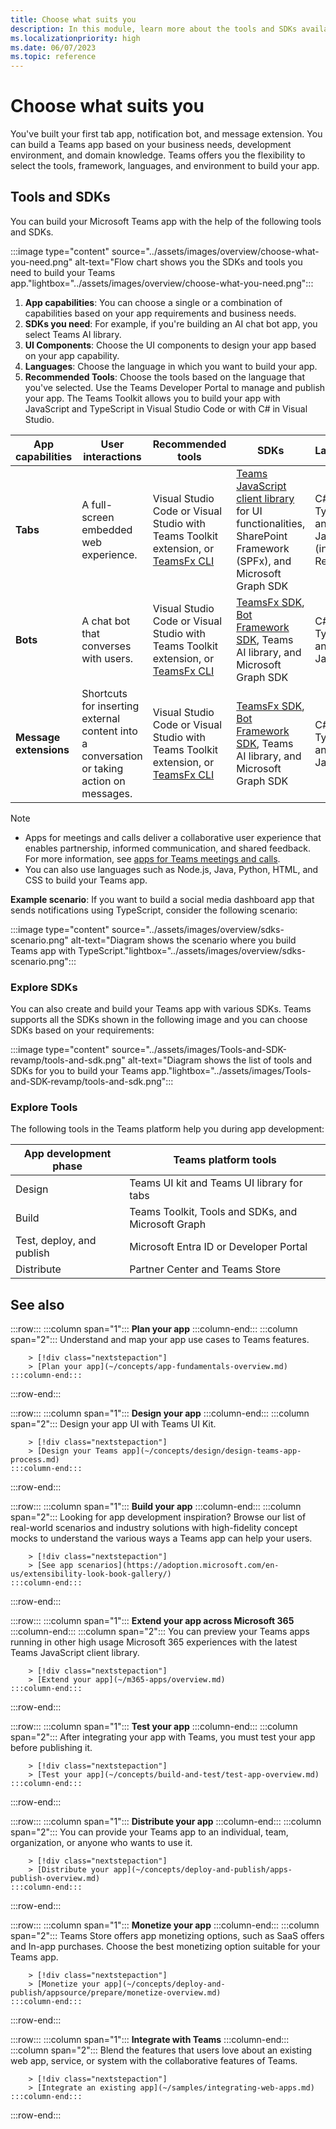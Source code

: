 ```yaml
---
title: Choose what suits you
description: In this module, learn more about the tools and SDKs available for you to build a Microsoft Teams app
ms.localizationpriority: high
ms.date: 06/07/2023
ms.topic: reference
---
```


# Choose what suits you

You've built your first tab app, notification bot, and message extension. You can build a Teams app based on your business needs, development environment, and domain knowledge. Teams offers you the flexibility to select the tools, framework, languages, and environment to build your app.

## Tools and SDKs

You can build your Microsoft Teams app with the help of the following tools and SDKs.

:::image type="content" source="../assets/images/overview/choose-what-you-need.png" alt-text="Flow chart shows you the SDKs and tools you need to build your Teams app."lightbox="../assets/images/overview/choose-what-you-need.png":::

1. **App capabilities**: You can choose a single or a combination of capabilities based on your app requirements and business needs.
2. **SDKs you need**: For example, if you're building an AI chat bot app, you select Teams AI library.
3. **UI Components**: Choose the UI components to design your app based on your app capability.
4. **Languages**: Choose the language in which you want to build your app.
5. **Recommended Tools**: Choose the tools based on the language that you've selected. Use the Teams Developer Portal to manage and publish your app. The Teams Toolkit allows you to build your app with JavaScript and TypeScript in Visual Studio Code or with C# in Visual Studio.

| App capabilities | User interactions | Recommended tools | SDKs | Languages |
|---|---|---|---|---|
| **Tabs** | A full-screen embedded web experience. | Visual Studio Code or Visual Studio with Teams Toolkit extension, or [TeamsFx CLI](https://github.com/OfficeDev/TeamsFx/blob/dev/docs/cli/user-manual.md) | [Teams JavaScript client library](/javascript/api/overview/msteams-client?view=msteams-client-js-latest&preserve-view=true) for UI functionalities, SharePoint Framework (SPFx), and Microsoft Graph SDK | C#, TypeScript, and JavaScript (including React) |
| **Bots** | A chat bot that converses with users. |Visual Studio Code or Visual Studio with Teams Toolkit extension, or [TeamsFx CLI](https://github.com/OfficeDev/TeamsFx/blob/dev/docs/cli/user-manual.md) | [TeamsFx SDK](/javascript/api/@microsoft/teamsfx/?view=msteams-client-js-latest&preserve-view=true), [Bot Framework SDK](https://dev.botframework.com/), Teams AI library, and Microsoft Graph SDK | C#, TypeScript, and JavaScript |
| **Message extensions** | Shortcuts for inserting external content into a conversation or taking action on messages. | Visual Studio Code or Visual Studio with Teams Toolkit extension, or [TeamsFx CLI](https://github.com/OfficeDev/TeamsFx/blob/dev/docs/cli/user-manual.md) | [TeamsFx SDK](/javascript/api/@microsoft/teamsfx/?view=msteams-client-js-latest&preserve-view=true), [Bot Framework SDK](https://dev.botframework.com/), Teams AI library, and Microsoft Graph SDK | C#, TypeScript, and JavaScript |

> [!NOTE]
>
> * Apps for meetings and calls deliver a collaborative user experience that enables partnership, informed communication, and shared feedback. For more information, see [apps for Teams meetings and calls](../apps-in-teams-meetings/teams-apps-in-meetings.md).
> * You can also use languages such as Node.js, Java, Python, HTML, and CSS to build your Teams app.

**Example scenario**: If you want to build a social media dashboard app that sends notifications using TypeScript, consider the following scenario:

:::image type="content" source="../assets/images/overview/sdks-scenario.png" alt-text="Diagram shows the scenario where you build Teams app with TypeScript."lightbox="../assets/images/overview/sdks-scenario.png":::

### Explore SDKs

You can also create and build your Teams app with various SDKs. Teams supports all the SDKs shown in the following image and you can choose SDKs based on your requirements:

:::image type="content" source="../assets/images/Tools-and-SDK-revamp/tools-and-sdk.png" alt-text="Diagram shows the list of tools and SDKs for you to build your Teams app."lightbox="../assets/images/Tools-and-SDK-revamp/tools-and-sdk.png":::

### Explore Tools

The following tools in the Teams platform help you during app development:

| App development phase | Teams platform tools |
|-----|-----|
| Design | Teams UI kit and Teams UI library for tabs |
| Build | Teams Toolkit, Tools and SDKs, and Microsoft Graph |
| Test, deploy, and publish | Microsoft Entra ID or Developer Portal |
| Distribute | Partner Center and Teams Store |

## See also

:::row:::
    :::column span="1":::
        **Plan your app**
    :::column-end:::
    :::column span="2":::
        Understand and map your app use cases to Teams features.

        > [!div class="nextstepaction"]
        > [Plan your app](~/concepts/app-fundamentals-overview.md)
    :::column-end:::
:::row-end:::

:::row:::
    :::column span="1":::
        **Design your app**
    :::column-end:::
    :::column span="2":::
        Design your app UI with Teams UI Kit.

        > [!div class="nextstepaction"]
        > [Design your Teams app](~/concepts/design/design-teams-app-process.md)
    :::column-end:::
:::row-end:::

:::row:::
    :::column span="1":::
        **Build your app**
    :::column-end:::
    :::column span="2":::
        Looking for app development inspiration? Browse our list of real-world scenarios and industry solutions with high-fidelity concept mocks to understand the various ways a Teams app can help your users.

        > [!div class="nextstepaction"]
        > [See app scenarios](https://adoption.microsoft.com/en-us/extensibility-look-book-gallery/)
    :::column-end:::
:::row-end:::

:::row:::
    :::column span="1":::
        **Extend your app across Microsoft 365**
    :::column-end:::
    :::column span="2":::
You can preview your Teams apps running in other high usage Microsoft 365 experiences with the latest Teams JavaScript client library.

        > [!div class="nextstepaction"]
        > [Extend your app](~/m365-apps/overview.md)
    :::column-end:::
:::row-end:::

:::row:::
    :::column span="1":::
        **Test your app**
    :::column-end:::
    :::column span="2":::
        After integrating your app with Teams, you must test your app before publishing it.

        > [!div class="nextstepaction"]
        > [Test your app](~/concepts/build-and-test/test-app-overview.md)
    :::column-end:::
:::row-end:::

:::row:::
    :::column span="1":::
        **Distribute your app**
    :::column-end:::
    :::column span="2":::
        You can provide your Teams app to an individual, team, organization, or anyone who wants to use it.

        > [!div class="nextstepaction"]
        > [Distribute your app](~/concepts/deploy-and-publish/apps-publish-overview.md)
    :::column-end:::
:::row-end:::

:::row:::
    :::column span="1":::
        **Monetize your app**
    :::column-end:::
    :::column span="2":::
        Teams Store offers app monetizing options, such as SaaS offers and In-app purchases. Choose the best monetizing option suitable for your Teams app.

        > [!div class="nextstepaction"]
        > [Monetize your app](~/concepts/deploy-and-publish/appsource/prepare/monetize-overview.md)
    :::column-end:::
:::row-end:::

:::row:::
    :::column span="1":::
        **Integrate with Teams**
    :::column-end:::
    :::column span="2":::
        Blend the features that users love about an existing web app, service, or system with the collaborative features of Teams.

        > [!div class="nextstepaction"]
        > [Integrate an existing app](~/samples/integrating-web-apps.md)
    :::column-end:::
:::row-end:::